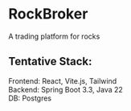 # RockBroker
A trading platform for rocks

## Tentative Stack:
Frontend: React, Vite.js, Tailwind <br/>
Backend: Spring Boot 3.3, Java 22 <br/>
DB: Postgres
